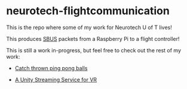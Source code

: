 # neurotech-flightcommunication

This is the repo where some of my work for Neurotech U of T lives!

This produces [SBUS](https://en.wikipedia.org/wiki/SBus) packets from a Raspberry Pi to a flight controller!

This is still a work in-progress, but feel free to check out the rest of my work:

- [Catch thrown ping pong balls](https://github.com/dhrumilp15/neurotech-objclassifier)

- [A Unity Streaming Service for VR](https://github.com/dhrumilp15/UnityVRStreaming)